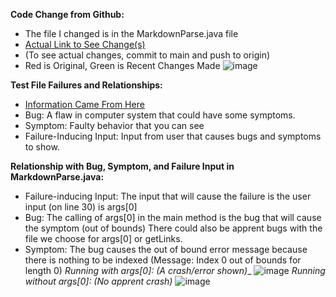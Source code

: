 **Code Change from Github:**
* The file I changed is in the MarkdownParse.java file
* [Actual Link to See Change(s)](https://github.com/evprado849/markdown-parser/commit/dbdf3aaa81cf4ccfe618bff384f212ad78f80604)
* (To see actual changes, commit to main and push to origin)
* Red is Original, Green is Recent Changes Made
![image](https://user-images.githubusercontent.com/103149284/164958755-e470fdde-907a-4db7-9aea-a72fee109dff.png)

**Test File Failures and Relationships:**
* [Information Came From Here](https://blog.regehr.org/archives/199)
* Bug: A flaw in computer system that could have some symptoms.
* Symptom: Faulty behavior that you can see 
* Failure-Inducing Input: Input from user that causes bugs and symptoms to show.

**Relationship with Bug, Symptom, and Failure Input in MarkdownParse.java:**
* Failure-inducing Input: The input that will cause the failure is the user input (on line 30)
is args[0]
* Bug: The calling of args[0] in the main method is the bug that will cause the symptom (out of bounds)
There could also be apprent bugs with the file we choose for args[0] or getLinks.
* Symptom: The bug causes the out of bound error message because there is nothing to be indexed
(Message: Index 0 out of bounds for length 0)
_Running with args[0]: (A crash/error shown)__
![image](https://user-images.githubusercontent.com/103149284/166152590-60e82a33-d90d-45c0-80bc-21f5d53693aa.png)
_Running without args[0]: (No apprent crash)_
![image](https://user-images.githubusercontent.com/103149284/166154132-fe6ccd09-a151-4c3a-8654-1b301fa8fada.png)



